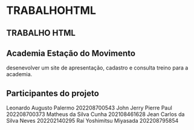 # TRABALHOHTML

## TRABALHO HTML

## Academia Estação do Movimento 
desenevolver um site de apresentação, cadastro e consulta treino para a academia.

## Participantes do projeto
Leonardo Augusto Palermo 202208700543
John Jerry Pierre Paul 202208700373
Matheus da Silva Cunha 202108461628
Jean Carlos da Silva Neves 202202140295
Raí Yoshimitsu Miyasada 202208795854
